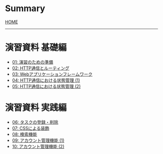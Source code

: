# Summary
[HOME](index.md)

---
# 演習資料 基礎編
- [01: 演習のための準備](01_preliminary.md)
- [02: HTTP通信とルーティング](02_http_and_routing.md)
- [03: Webアプリケーションフレームワーク](03_web_application_framework.md)
- [04: HTTP通信における状態管理 (1)]()
- [05: HTTP通信における状態管理 (2)]()

# 演習資料 実践編
- [06: タスクの登録・削除]()
- [07: CSSによる装飾]()
- [08: 検索機能]()
- [09: アカウント管理機能 (1)]()
- [10: アカウント管理機能 (2)]()

<!--
---
# おまけ
- [JavaScriptを使用した動的ページ]()
-->
